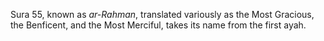 Sura 55, known as _ar-Rahman_, translated variously as the Most Gracious, the Benficent, and the Most Merciful,  takes its name from the first ayah. 

